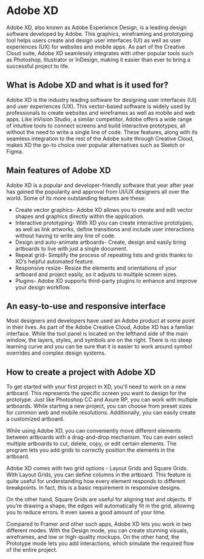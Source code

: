 # Adobe XD 
Adobe XD, also known as Adobe Experience Design, is a leading design software developed by Adobe. This graphics, wireframing and prototyping tool helps users create and design user interfaces (UI) as well as user experiences (UX) for websites and mobile apps. As part of the Creative Cloud suite, Adobe XD seamlessly integrates with other popular tools such as Photoshop, Illustrator or InDesign, making it easier than ever to bring a successful project to life.

## What is Adobe XD and what is it used for?
Adobe XD is the industry leading software for designing user interfaces (UI) and user experiences (UX). This vector-based software is widely used by professionals to create websites and wireframes as well as mobile and web apps. Like inVision Studio, a similar competitor,  Adobe offers a wide range of intuitive tools to connect screens and build interactive prototypes, all without the need to write a single line of code. These features, along with its seamless integration to the rest of the Adobe suite through Creative Cloud, makes XD the go-to choice over popular alternatives such as Sketch or Figma. 

## Main features of Adobe XD
Adobe XD is a popular and developer-friendly software that year after year has gained the popularity and approval from UI/UX designers all over the world. Some of its more outstanding features are these:
- Create vector graphics- Adobe XD allows you to create and edit vector shapes and graphics directly within the application.
- Interactive prototyping- With XD you can create interactive prototypes, as well as link artworks, define transitions and include user interactions without having to write any line of code.
- Design and auto-animate artboards- Create, design and easily bring artboards to live with just a single document.
- Repeat grid- Simplify the process of repeating lists and grids thanks to XD’s helpful automated feature.
- Responsive resize- Resize the elements and orientations of your artboard and project easily, so it adjusts to multiple screen sizes.
- Plugins- Adobe XD supports third-party plugins to enhance and improve your design workflow.
## An easy-to-use and responsive interface
Most designers and developers have used an Adobe product at some point in their lives. As part of the Adobe Creative Cloud, Adobe XD has a familiar interface. While the tool panel is located on the lefthand side of the main window, the layers, styles, and symbols are on the right. There is no steep learning curve and you can be sure that it is easier to work around symbol overrides and complex design systems.

## How to create a project with Adobe XD
To get started with your first project in XD, you'll need to work on a new artboard. This represents the specific screen you want to design for the prototype. Just like Photoshop CC and Axure RP, you can work with multiple artboards. While starting a new project, you can choose from preset sizes for common web and mobile resolutions. Additionally, you can easily create a customized artboard.

While using Adobe XD, you can conveniently move different elements between artboards with a drag-and-drop mechanism. You can even select multiple artboards to cut, delete, copy, or edit certain elements. The program lets you add grids to correctly position the elements in the artboard.

Adobe XD comes with two grid options - Layout Grids and Square Grids. With Layout Grids, you can define columns in the artboard. This feature is quite useful for understanding how every element responds to different breakpoints. In fact, this is a basic requirement in responsive designs.

On the other hand, Square Grids are useful for aligning text and objects. If you’re drawing a shape, the edges will automatically fit in the grid, allowing you to reduce errors. It even saves a good amount of your time.

Compared to Framer and other such apps, Adobe XD lets you work in two different modes. With the Design mode, you can create stunning visuals, wireframes, and low or high-quality mockups. On the other hand, the Prototype mode lets you add interactions, which simulate the required flow of the entire project.
